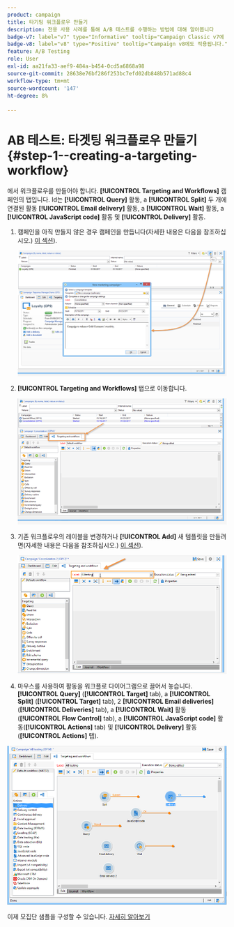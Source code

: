 ```yaml
---
product: campaign
title: 타기팅 워크플로우 만들기
description: 전용 사용 사례를 통해 A/B 테스트를 수행하는 방법에 대해 알아봅니다
badge-v7: label="v7" type="Informative" tooltip="Campaign Classic v7에 적용"
badge-v8: label="v8" type="Positive" tooltip="Campaign v8에도 적용됩니다."
feature: A/B Testing
role: User
exl-id: aa21fa33-aef9-484a-b454-0cd5a6868a98
source-git-commit: 28638e76bf286f253bc7efd02db848b571ad88c4
workflow-type: tm+mt
source-wordcount: '147'
ht-degree: 8%

---
```


# AB 테스트: 타겟팅 워크플로우 만들기 {#step-1--creating-a-targeting-workflow}

에서 워크플로우를 만들어야 합니다. **[!UICONTROL Targeting and Workflows]** 캠페인의 탭입니다. Id는 **[!UICONTROL Query]** 활동, a **[!UICONTROL Split]** 두 개에 연결된 활동 **[!UICONTROL Email delivery]** 활동, a **[!UICONTROL Wait]** 활동, a **[!UICONTROL JavaScript code]** 활동 및 **[!UICONTROL Delivery]** 활동.

1. 캠페인을 아직 만들지 않은 경우 캠페인을 만듭니다(자세한 내용은 다음을 참조하십시오.) [이 섹션](../../campaign/using/setting-up-marketing-campaigns.md#creating-a-campaign)).

   ![](assets/use_case_abtesting_targetwkfl_001.png)

1. **[!UICONTROL Targeting and Workflows]** 탭으로 이동합니다. 

   ![](assets/use_case_abtesting_targetwkfl_002.png)

1. 기존 워크플로우의 레이블을 변경하거나 **[!UICONTROL Add]** 새 템플릿을 만들려면(자세한 내용은 다음을 참조하십시오.) [이 섹션](../../campaign/using/marketing-campaign-deliveries.md#selecting-the-target-population)).

   ![](assets/use_case_abtesting_targetwkfl_003.png)

1. 마우스를 사용하여 활동을 워크플로 다이어그램으로 끌어서 놓습니다. **[!UICONTROL Query]** (**[!UICONTROL Target]** tab), a **[!UICONTROL Split]** (**[!UICONTROL Target]** tab), 2 **[!UICONTROL Email deliveries]** (**[!UICONTROL Deliveries]** tab), a **[!UICONTROL Wait]** 활동(**[!UICONTROL Flow Control]** tab), a **[!UICONTROL JavaScript code]** 활동(**[!UICONTROL Actions]** tab) 및 **[!UICONTROL Delivery]** 활동(**[!UICONTROL Actions]** 탭).

![](assets/use_case_abtesting_targetwkfl_004.png)

이제 모집단 샘플을 구성할 수 있습니다. [자세히 알아보기](a-b-testing-uc-population-samples.md)
